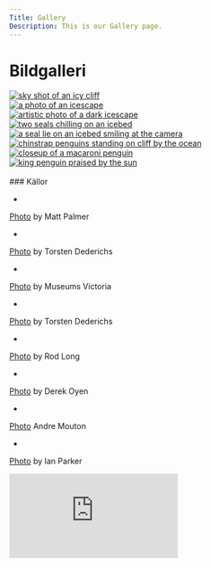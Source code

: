 ```yaml
---
Title: Gallery
Description: This is our Gallery page.
---
```


<div class="gallery">
    <h1>Bildgalleri</h1>
    <div class="one-span">
        <a href="%base_url%/image/gallery/matt-palmer-icecliff.jpg" target="_blank">
            <picture>
                <source media="(min-width: 768px)" srcset="%base_url%/image/gallery/matt-palmer-icecliff.jpg?w=640&h=640&crop-to-fit">
                <source media="(min-width: 541px)" srcset="%base_url%/image/gallery/matt-palmer-icecliff.jpg?w=480">
                <img src="%base_url%/image/gallery/matt-palmer-icecliff.jpg?w=360" alt="sky shot of an icy cliff">
            </picture>
        </a>
    </div>
    <div class="one-span">
        <a href="%base_url%/image/gallery/torsten-dederichs-icescape.jpg" target="_blank">
            <picture>
                <source media="(min-width: 768px)" srcset="%base_url%/image/gallery/torsten-dederichs-icescape.jpg?w=640&h=640&crop-to-fit">
                <source media="(min-width: 541px)" srcset="%base_url%/image/gallery/torsten-dederichs-icescape.jpg?w=480">
                <img src="%base_url%/image/gallery/torsten-dederichs-icescape.jpg?w=360" alt="a photo of an icescape">
            </picture>
        </a>
    </div>
    <div class="one-span">
        <a href="%base_url%/image/gallery/museums-victoria-icescape.jpg" target="_blank">
            <picture>
                <source media="(min-width: 768px)" srcset="%base_url%/image/gallery/museums-victoria-icescape.jpg?w=640&h=640&crop-to-fit">
                <source media="(min-width: 541px)" srcset="%base_url%/image/gallery/museums-victoria-icescape.jpg?w=480">
                <img src="%base_url%/image/gallery/museums-victoria-icescape.jpg?w=360" alt="artistic photo of a dark icescape">
            </picture>
        </a>
    </div>
    <div class="one-span">
        <a href="%base_url%/image/gallery/torsten-dederichs-seals.jpg" target="_blank">
            <picture>
                <source media="(min-width: 768px)" srcset="%base_url%/image/gallery/torsten-dederichs-seals.jpg?w=640&h=640&crop-to-fit">
                <source media="(min-width: 541px)" srcset="%base_url%/image/gallery/torsten-dederichs-seals.jpg?w=480">
                <img src="%base_url%/image/gallery/torsten-dederichs-seals.jpg?w=360" alt="two seals chilling on an icebed">
            </picture>
        </a>
    </div>
    <div class="one-span">
        <a href="%base_url%/image/gallery/rod-long-seal.jpg" target="_blank">
            <picture>
                <source media="(min-width: 768px)" srcset="%base_url%/image/gallery/rod-long-seal.jpg?w=640&h=640&crop-to-fit">
                <source media="(min-width: 541px)" srcset="%base_url%/image/gallery/rod-long-seal.jpg?w=480">
                <img src="%base_url%/image/gallery/rod-long-seal.jpg?w=360" alt="a seal lie on an icebed smiling at the camera">
            </picture>
        </a>
    </div>
    <div class="one-span">
        <a href="%base_url%/image/gallery/derek-oyen-chinstrap-penguin.jpg" target="_blank">
            <picture>
                <source media="(min-width: 768px)" srcset="%base_url%/image/gallery/derek-oyen-chinstrap-penguin.jpg?w=640&h=640&crop-to-fit">
                <source media="(min-width: 541px)" srcset="%base_url%/image/gallery/derek-oyen-chinstrap-penguin.jpg?w=480">
                <img src="%base_url%/image/gallery/derek-oyen-chinstrap-penguin.jpg?w=360" alt="chinstrap penguins standing on cliff by the ocean">
            </picture>
        </a>
    </div>
    <div class="one-span">
        <a href="%base_url%/image/gallery/andre-mouton-macaroni-penguin.jpg" target="_blank">
            <picture>
                <source media="(min-width: 768px)" srcset="%base_url%/image/gallery/andre-mouton-macaroni-penguin.jpg?w=640&h=640&crop-to-fit">
                <source media="(min-width: 541px)" srcset="%base_url%/image/gallery/andre-mouton-macaroni-penguin.jpg?w=480">
                <img src="%base_url%/image/gallery/andre-mouton-macaroni-penguin.jpg?w=360" alt="closeup of a macaroni penguin">
            </picture>
        </a>
    </div>
    <div class="one-span">
        <a href="%base_url%/image/gallery/ian-parker-king-penguin.jpg" target="_blank">
            <picture>
                <source media="(min-width: 768px)" srcset="%base_url%/image/gallery/ian-parker-king-penguin.jpg?w=640&h=640&crop-to-fit">
                <source media="(min-width: 541px)" srcset="%base_url%/image/gallery/ian-parker-king-penguin.jpg?w=480">
                <img src="%base_url%/image/gallery/ian-parker-king-penguin.jpg?w=360" alt="king penguin praised by the sun">
            </picture>
        </a>
    </div>
</div>
<br>    
### Källor

-
 <a href="https://unsplash.com/photos/snow-covered-mountain-during-daytime-kmilKN4Stsg?utm_content=creditCopyText&utm_medium=referral&utm_source=unsplash" target="_blank">Photo</a> by Matt Palmer
 
-
<a href="https://unsplash.com/photos/iceberg-and-water-7htXMl_TTLU?utm_content=creditCopyText&utm_medium=referral&utm_source=unsplash" target="_blank">Photo</a> by Torsten Dederichs
  
-
<a href="https://unsplash.com/photos/snow-covered-mountain-during-daytime-LwHpgXCW-0c?utm_content=creditCopyText&utm_medium=referral&utm_source=unsplash" target="_blank">Photo</a> by Museums Victoria
  
-
<a href="https://unsplash.com/photos/two-sea-lion-photography-SZ1ku0VN44g?utm_content=creditCopyText&utm_medium=referral&utm_source=unsplash" target="_blank">Photo</a> by Torsten Dederichs

-
<a href="https://unsplash.com/photos/a-grey-seal-laying-on-top-of-snow-covered-ground-RCSD5r_ysAY?utm_content=creditCopyText&utm_medium=referral&utm_source=unsplash" target="_blank">Photo</a> by Rod Long

-
<a href="https://unsplash.com/photos/white-and-black-penguins-on-rocks-8PxCm4HsPX8?utm_content=creditCopyText&utm_medium=referral&utm_source=unsplash" target="_blank">Photo</a> by Derek Oyen

-
<a href="https://unsplash.com/photos/tilt-shift-photography-of-emperor-penguin-gBLRBsqokP8?utm_content=creditCopyText&utm_medium=referral&utm_source=unsplash" target="_blank">Photo</a> Andre Mouton
 
-
<a href="https://unsplash.com/photos/standing-penguin-on-sand-near-snow-covered-mountain-covering-the-sun-from-view-at-daytime-TLcLDigmTKE?utm_content=creditCopyText&utm_medium=referral&utm_source=unsplash" target="_blank">Photo</a> by Ian Parker
  
<div class="embed-container">
    <iframe src="https://www.youtube.com/embed/R_SzdwSMZKY" frameborder="0" allowfullscreen></iframe>
</div>